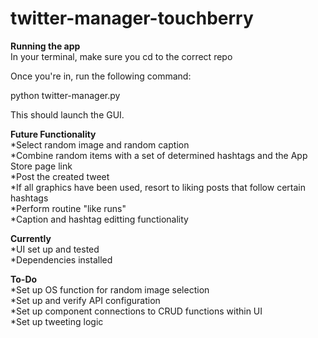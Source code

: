 # twitter-manager-touchberry

**Running the app** <br> 
In your terminal, make sure you cd to the correct repo

Once you're in, run the following command:

python twitter-manager.py

This should launch the GUI. 


**Future Functionality**<br>
*Select random image and random caption<br>
*Combine random items with a set of determined hashtags and the App Store page link<br>
*Post the created tweet<br>
*If all graphics have been used, resort to liking posts that follow certain hashtags<br>
*Perform routine "like runs"<br>
*Caption and hashtag editting functionality<br>


**Currently**<br>
*UI set up and tested<br>
*Dependencies installed <br>

**To-Do**<br>
*Set up OS function for random image selection<br>
*Set up and verify API configuration <br>
*Set up component connections to CRUD functions within UI<br>
*Set up tweeting logic<br>

